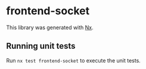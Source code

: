 # frontend-socket

This library was generated with [Nx](https://nx.dev).

## Running unit tests

Run `nx test frontend-socket` to execute the unit tests.
